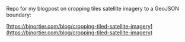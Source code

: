 Repo for my blogpost on cropping tiles satellite imagery to a GeoJSON boundary:

[https://bjnortier.com/blog/cropping-tiled-satellite-imagery](https://bjnortier.com/blog/cropping-tiled-satellite-imagery)
